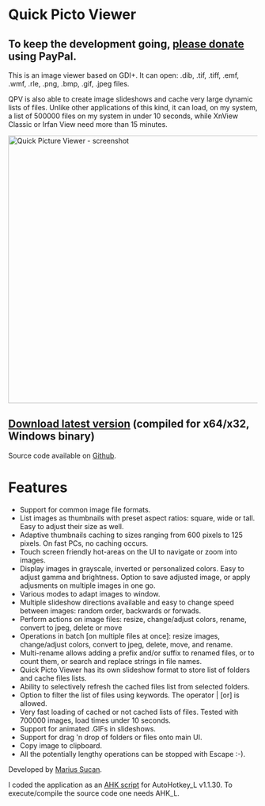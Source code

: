 <h1>Quick Picto Viewer</h1>

<h2>To keep the development going, <a href="https://www.paypal.me/MariusSucan/10">please donate</a> using PayPal.</h2>

<p>This is an image viewer based on GDI+. It can open: .dib, .tif, .tiff, .emf, .wmf, .rle, .png, .bmp, .gif, .jpeg files.</p>

<p>QPV is also able to create image slideshows and cache very large dynamic lists of files. Unlike other applications of this kind, it can load, on my system, a list of 500000 files on my system in under 10 seconds, while XnView Classic or Irfan View need more than 15 minutes.</p>

<p width="600" height="540"><img width="600" height="540" alt="Quick Picture Viewer - screenshot" src="http://marius.sucan.ro/media/files/blog/ahk-scripts/quick-picto-viewer-screenshot.jpg"></p>

<h2><a href="http://marius.sucan.ro/media/files/blog/ahk-scripts/quick-picto-viewer-compiled.zip">Download latest version</a> (compiled for x64/x32, Windows binary)</h2>

<p>Source code available on <a href="https://github.com/marius-sucan/Quick-Picto-Viewer">Github</a>.</p>

<h1>Features</h1>

<ul>
<li>Support for common image file formats.</li>
<li>List images as thumbnails with preset aspect ratios: square, wide or tall. Easy to adjust their size as well.</li>
<li>Adaptive thumbnails caching to sizes ranging from 600 pixels to 125 pixels. On fast PCs, no caching occurs.</li>
<li>Touch screen friendly hot-areas on the UI to navigate or zoom into images.</li>
<li>Display images in grayscale, inverted or personalized colors. Easy to adjust gamma and brightness. Option to save adjusted image, or apply adjusments on multiple images in one go.</li>
<li>Various modes to adapt images to window.</li>
<li>Multiple slideshow directions available and easy to change speed between images: random order, backwards or forwads.</li>
<li>Perform actions on image files: resize, change/adjust colors, rename, convert to jpeg, delete or move</li>
<li>Operations in batch [on multiple files at once]: resize images, change/adjust colors, convert to jpeg, delete, move, and rename.</li>
<li>Multi-rename allows adding a prefix and/or suffix to renamed files, or to count them, or search and replace strings in file names.</li>
<li>Quick Picto Viewer has its own slideshow format to store list of folders and cache files lists.</li>
<li>Ability to selectively refresh the cached files list from selected folders.</li>
<li>Option to filter the list of files using keywords. The operator | [or] is allowed.</li>
<li>Very fast loading of cached or not cached lists of files. Tested with 700000 images, load times under 10 seconds.</li>
<li>Support for animated .GIFs in slideshows.</li>
<li>Support for drag 'n drop of folders or files onto main UI.</li>
<li>Copy image to clipboard.</li>
<li>All the potentially lengthy operations can be stopped with Escape :-).</li>
</ul> 

<p>Developed by <a href="http://marius.sucan.ro/">Marius Șucan</a>.</p>

<p>I coded the application as an <a href="https://autohotkey.com/">AHK script</a> for AutoHotkey_L v1.1.30. To execute/compile the source code one needs AHK_L.</p>
